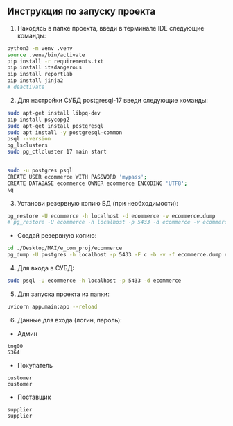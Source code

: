 ## Инструкция по запуску проекта

1. Находясь в папке проекта, введи в терминале IDE следующие команды:

```sh
python3 -m venv .venv
source .venv/bin/activate
pip install -r requirements.txt
pip install itsdangerous
pip install reportlab
pip install jinja2
# deactivate
```

2. Для настройки СУБД postgresql-17 введи следующие команды:

```sh
sudo apt-get install libpq-dev
pip install psycopg2
sudo apt-get install postgresql
sudo apt install -y postgresql-common
psql --version
pg_lsclusters
sudo pg_ctlcluster 17 main start


sudo -u postgres psql
CREATE USER ecommerce WITH PASSWORD 'mypass';
CREATE DATABASE ecommerce OWNER ecommerce ENCODING 'UTF8';
\q
```

3. Установи резервную копию БД (при необходимости):

```sh
pg_restore -U ecommerce -h localhost -d ecommerce -v ecommerce.dump
# pg_restore -U ecommerce -h localhost -p 5433 -d ecommerce -v ecommerce.dump

```

- Создай резервную копию:
```sh
cd ./Desktop/MAI/e_com_proj/ecommerce 
pg_dump -U postgres -h localhost -p 5433 -F c -b -v -f ecommerce.dump ecommerce
```


4. Для входа в СУБД:

```sh
sudo psql -U ecommerce -h localhost -p 5433 -d ecommerce
```

5. Для запуска проекта из папки:

```sh
uvicorn app.main:app --reload
```

6. Данные для входа (логин, пароль):

- Админ
```
tng00 
5364 
```

- Покупатель
```
customer
customer
```

- Поставщик
```
supplier
supplier
```
